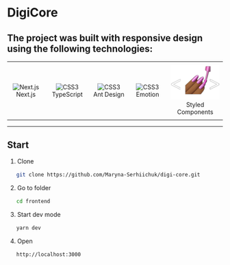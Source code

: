 <link rel="stylesheet" href="https://cdn.jsdelivr.net/gh/devicons/devicon@latest/devicon.min.css">

# DigiCore

## The project was built with responsive design using the following technologies:

<table align="center">
    <tr>
        <td align="center" width="150" height="130">
            <img src="https://cdn.jsdelivr.net/gh/devicons/devicon@latest/icons/nextjs/nextjs-original.svg" alt="Next.js" width="80" height="80"/>
            <br>Next.js
        </td>
        <td align="center" width="150" height="130">
            <img src="https://cdn.jsdelivr.net/gh/devicons/devicon@latest/icons/typescript/typescript-original.svg" alt="CSS3" width="80" height="80"/>
        <br>TypeScript
        </td>
        <td align="center" width="150" height="130">
            <img src="https://cdn.jsdelivr.net/gh/devicons/devicon@latest/icons/antdesign/antdesign-original.svg" alt="CSS3" width="80" height="80"/>
        <br>Ant Design
        </td>
        <td align="center" width="150" height="130">
            <img src="https://emotion.sh/logo-48x48.png" alt="CSS3" width="80" height="80"/>
        <br>Emotion
        </td>
        <td align="center" width="200">
            <img src="./frontend/src/sources/sc.png" alt="CSS3" width="120" height="80"/>
        <br>Styled Components
        </td>
    </tr>
</table>

---

## Start

1. Clone
```sh
   git clone https://github.com/Maryna-Serhiichuk/digi-core.git
```

2. Go to folder
```sh
   cd frontend
```

3. Start dev mode
```sh
   yarn dev
```

4. Open
```sh
   http://localhost:3000
```
